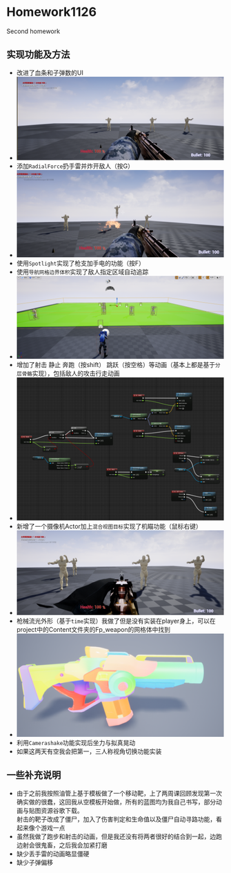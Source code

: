 # Homework1126
Second homework

## 实现功能及方法
* 改进了血条和子弹数的UI
* ![](https://github.com/mengnancc/homework1126/blob/main/begin.PNG) 
* 添加`RadialForce`扔手雷并炸开敌人（按G）<br> 
* ![](https://github.com/mengnancc/homework1126/blob/main/shoulei.png) 
* 使用`Spotlight`实现了枪支加手电的功能（按F）
* 使用`导航网格边界体积`实现了敌人指定区域自动追踪
* ![](https://github.com/mengnancc/homework1126/blob/main/zhuizong.PNG) 
* 增加了射击 静止 奔跑（按shift） 跳跃（按空格）等动画（基本上都是基于`分层骨骼`实现），包括敌人的攻击行走动画<br>
* ![](https://github.com/mengnancc/homework1126/blob/main/movement.png) 
* 新增了一个摄像机Actor加上`混合视图目标`实现了机瞄功能（鼠标右键）<br>
* ![](https://github.com/mengnancc/homework1126/blob/main/jimiao.png) 
* 枪械流光外形（基于`time`实现）我做了但是没有实装在player身上，可以在project中的Content文件夹的Fp_weapon的网格体中找到<br>
* ![](https://github.com/mengnancc/homework1126/blob/main/gunskin.png) 
* 利用`Camerashake`功能实现后坐力与拟真晃动
* 如果这两天有空我会把第一，三人称视角切换功能实装

## 一些补充说明
* 由于之前我按照油管上基于模板做了一个移动靶，上了两周课回顾发现第一次确实做的很蠢，这回我从空模板开始做，所有的蓝图均为我自己书写，部分动画与贴图资源谷歌下载。<br>射击的靶子改成了僵尸，加入了伤害判定和生命值以及僵尸自动寻路功能，看起来像个游戏一点
* 虽然我做了跑步和射击的动画，但是我还没有将两者很好的结合到一起，边跑边射会很鬼畜，之后我会加紧打磨
* 缺少丢手雷的动画略显僵硬
* 缺少子弹偏移

